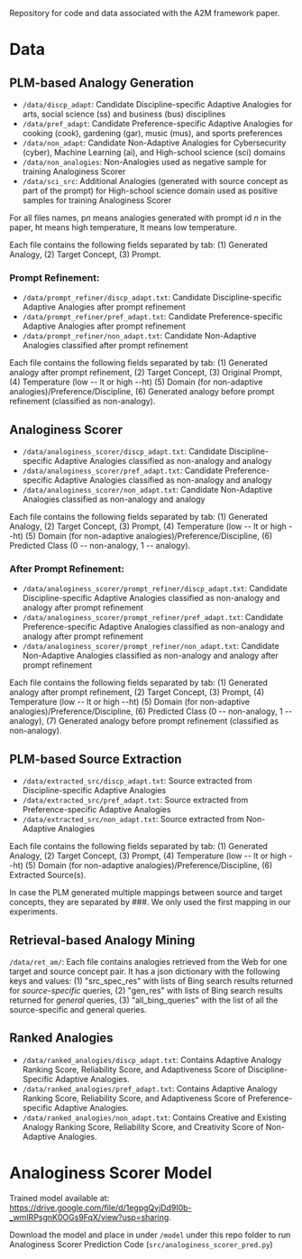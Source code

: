 Repository for code and data associated with the A2M framework paper.

# Data

## PLM-based Analogy Generation

* `/data/discp_adapt`: Candidate Discipline-specific Adaptive Analogies for arts, social science (ss) and business (bus) disciplines
* `/data/pref_adapt`: Candidate Preference-specific Adaptive Analogies for cooking (cook), gardening (gar), music (mus), and sports preferences
* `/data/non_adapt`: Candidate Non-Adaptive Analogies for Cybersecurity (cyber), Machine Learning (ai), and High-school science (sci) domains
* `/data/non_analogies`: Non-Analogies used as negative sample for training Analoginess Scorer
* `/data/sci_src`: Additional Analogies (generated with source concept as part of the prompt) for High-school science domain used as positive samples for training Analoginess Scorer

For all files names, p<em>n</em> means analogies generated with prompt id <em>n</em> in the paper, ht means high temperature, lt means low temperature.

Each file contains the following fields separated by tab: (1) Generated Analogy, (2) Target Concept, (3) Prompt.

### Prompt Refinement: 

* `/data/prompt_refiner/discp_adapt.txt`: Candidate Discipline-specific Adaptive Analogies after prompt refinement
* `/data/prompt_refiner/pref_adapt.txt`: Candidate Preference-specific Adaptive Analogies after prompt refinement
* `/data/prompt_refiner/non_adapt.txt`: Candidate Non-Adaptive Analogies classified after prompt refinement

Each file contains the following fields separated by tab: (1) Generated analogy after prompt refinement, (2) Target Concept, (3) Original Prompt, (4) Temperature (low -- lt or high --ht) (5) Domain (for non-adaptive analogies)/Preference/Discipline, (6) Generated analogy before prompt refinement (classified as non-analogy).

## Analoginess Scorer

* `/data/analoginess_scorer/discp_adapt.txt`: Candidate Discipline-specific Adaptive Analogies classified as non-analogy and analogy
* `/data/analoginess_scorer/pref_adapt.txt`: Candidate Preference-specific Adaptive Analogies classified as non-analogy and analogy
* `/data/analoginess_scorer/non_adapt.txt`: Candidate Non-Adaptive Analogies classified as non-analogy and analogy

Each file contains the following fields separated by tab: (1) Generated Analogy, (2) Target Concept, (3) Prompt, (4) Temperature (low -- lt or high --ht) (5) Domain (for non-adaptive analogies)/Preference/Discipline, (6) Predicted Class (0 -- non-analogy, 1 -- analogy).

### After Prompt Refinement: 

* `/data/analoginess_scorer/prompt_refiner/discp_adapt.txt`: Candidate Discipline-specific Adaptive Analogies classified as non-analogy and analogy after prompt refinement
* `/data/analoginess_scorer/prompt_refiner/pref_adapt.txt`: Candidate Preference-specific Adaptive Analogies classified as non-analogy and analogy after prompt refinement
* `/data/analoginess_scorer/prompt_refiner/non_adapt.txt`: Candidate Non-Adaptive Analogies classified as non-analogy and analogy after prompt refinement

Each file contains the following fields separated by tab: (1) Generated analogy after prompt refinement, (2) Target Concept, (3) Prompt, (4) Temperature (low -- lt or high --ht) (5) Domain (for non-adaptive analogies)/Preference/Discipline, (6) Predicted Class (0 -- non-analogy, 1 -- analogy), (7) Generated analogy before prompt refinement (classified as non-analogy).

## PLM-based Source Extraction

* `/data/extracted_src/discp_adapt.txt`: Source extracted from Discipline-specific Adaptive Analogies 
* `/data/extracted_src/pref_adapt.txt`: Source extracted from Preference-specific Adaptive Analogies
* `/data/extracted_src/non_adapt.txt`: Source extracted from Non-Adaptive Analogies

Each file contains the following fields separated by tab: (1) Generated Analogy, (2) Target Concept, (3) Prompt, (4) Temperature (low -- lt or high --ht) (5) Domain (for non-adaptive analogies)/Preference/Discipline, (6) Extracted Source(s).

In case the PLM generated multiple mappings between source and target concepts, they are separated by ###. We only used the first mapping in our experiments.

## Retrieval-based Analogy Mining

`/data/ret_am/`: Each file contains analogies retrieved from the Web for one target and source concept pair. It has a json dictionary with the following keys and values: (1) "src_spec_res" with lists of Bing search results returned for <em>source-specific</em> queries, (2) "gen_res" with lists of Bing search results returned for <em>general</em> queries, (3) "all_bing_queries" with the list of all the source-specific and general queries.

## Ranked Analogies

* `/data/ranked_analogies/discp_adapt.txt`: Contains Adaptive Analogy Ranking Score, Reliability Score, and Adaptiveness Score of Discipline-Specific Adaptive Analogies.  
* `/data/ranked_analogies/pref_adapt.txt`: Contains Adaptive Analogy Ranking Score, Reliability Score, and Adaptiveness Score of Preference-specific Adaptive Analogies.  
* `/data/ranked_analogies/non_adapt.txt`: Contains Creative and Existing Analogy Ranking Score, Reliability Score, and Creativity Score of Non-Adaptive Analogies. 

# Analoginess Scorer Model

Trained model available at: https://drive.google.com/file/d/1egpgQyjDd9I0b-_wmIRPsgnK0OGs9FqX/view?usp=sharing. 

Download the model and place in under `/model` under this repo folder to run Analoginess Scorer Prediction Code (`src/analoginess_scorer_pred.py`)
